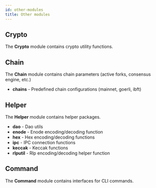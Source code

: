 ```yaml
---
id: other-modules 
title: Other modules
---
```


## Crypto

The **Crypto** module contains crypto utility functions.

## Chain

The **Chain** module contains chain parameters (active forks, consensus engine, etc.)

* **chains** - Predefined chain configurations (mainnet, goerli, ibft)

## Helper

The **Helper** module contains helper packages.

* **dao** - Dao utils
* **enode** - Enode encoding/decoding function
* **hex** - Hex encoding/decoding functions
* **ipc** - IPC connection functions
* **keccak** - Keccak functions
* **rlputil** - Rlp encoding/decoding helper function

## Command

The **Command** module contains interfaces for CLI commands.